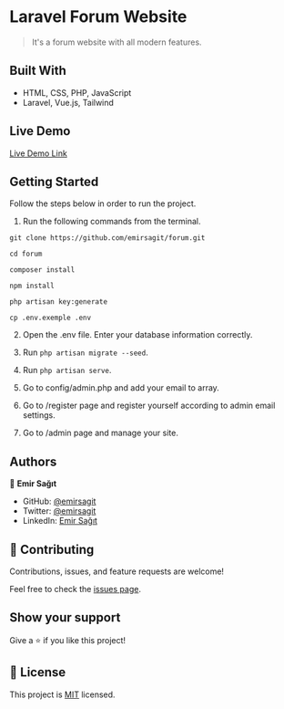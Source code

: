 # Laravel Forum Website

> It's a forum website with all modern features. 

## Built With

- HTML, CSS, PHP, JavaScript
- Laravel, Vue.js, Tailwind

## Live Demo

[Live Demo Link](https://www.parkinsonnedir.com/)

## Getting Started

Follow the steps below in order to run the project.

1. Run the following commands from the terminal.

```git clone https://github.com/emirsagit/forum.git ```

```cd forum```

```composer install```

```npm install```

```php artisan key:generate```

```cp .env.exemple .env```

2. Open the .env file. Enter your database information correctly.

3. Run ```php artisan migrate --seed```.

4. Run ```php artisan serve```.

5. Go to config/admin.php and add your email to array.

6. Go to /register page and register yourself according to admin email settings.

7. Go to /admin page and manage your site.

## Authors

👤 **Emir Sağıt**

- GitHub: [@emirsagit](https://github.com/emirsagit)
- Twitter: [@emirsagit](https://twitter.com/emirsagit)
- LinkedIn: [Emir Sağıt](https://www.linkedin.com/in/emir-sa%C4%9F%C4%B1t-633035188/)

## 🤝 Contributing

Contributions, issues, and feature requests are welcome!

Feel free to check the [issues page](../../issues/).

## Show your support

Give a ⭐️ if you like this project!

## 📝 License

This project is [MIT](./MIT.md) licensed.

